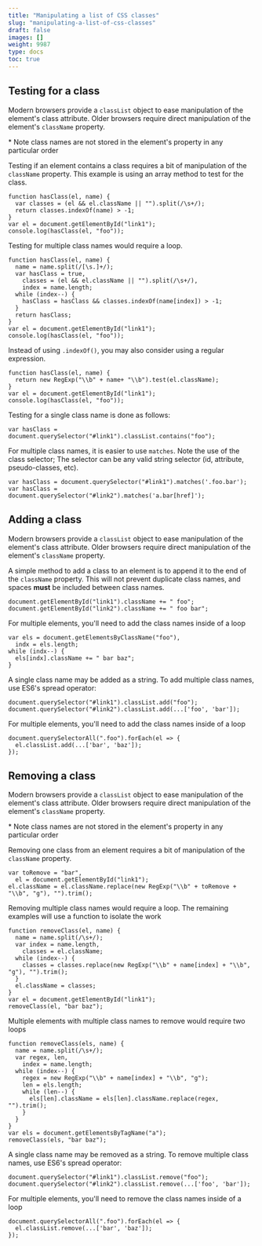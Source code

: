 ```yaml
---
title: "Manipulating a list of CSS classes"
slug: "manipulating-a-list-of-css-classes"
draft: false
images: []
weight: 9987
type: docs
toc: true
---
```


## Testing for a class
Modern browsers provide a `classList` object to ease manipulation of the element's class attribute. Older browsers require direct manipulation of the element's `className` property.

\* Note class names are not stored in the element's property in any particular order

<!-- if version <W3C DOM> [lt 4] -->

Testing if an element contains a class requires a bit of manipulation of the `className` property. This example is using an array method to test for the class.

    function hasClass(el, name) {
      var classes = (el && el.className || "").split(/\s+/);
      return classes.indexOf(name) > -1;
    }
    var el = document.getElementById("link1");
    console.log(hasClass(el, "foo"));

Testing for multiple class names would require a loop.

    function hasClass(el, name) {
      name = name.split(/[\s.]+/);
      var hasClass = true,
        classes = (el && el.className || "").split(/\s+/),
        index = name.length;
      while (index--) {
        hasClass = hasClass && classes.indexOf(name[index]) > -1;
      }
      return hasClass;
    }
    var el = document.getElementById("link1");
    console.log(hasClass(el, "foo"));

Instead of using `.indexOf()`, you may also consider using a regular expression.

    function hasClass(el, name) {
      return new RegExp("\\b" + name+ "\\b").test(el.className);
    }
    var el = document.getElementById("link1");
    console.log(hasClass(el, "foo"));

<!-- end version if -->
<!-- if version <W3C DOM> [gte 4] -->

Testing for a single class name is done as follows:

    var hasClass = document.querySelector("#link1").classList.contains("foo");

For multiple class names, it is easier to use `matches`. Note the use of the class selector; The selector can be any valid string selector (id, attribute, pseudo-classes, etc).

    var hasClass = document.querySelector("#link1").matches('.foo.bar');
    var hasClass = document.querySelector("#link2").matches('a.bar[href]');

<!-- end version if -->



## Adding a class
Modern browsers provide a `classList` object to ease manipulation of the element's class attribute. Older browsers require direct manipulation of the element's `className` property.

<!-- if version <W3C DOM> [lt 4] -->

A simple method to add a class to an element is to append it to the end of the `className` property. This will not prevent duplicate class names, and spaces **must** be included between class names.

    document.getElementById("link1").className += " foo";
    document.getElementById("link2").className += " foo bar";

For multiple elements, you'll need to add the class names inside of a loop

    var els = document.getElementsByClassName("foo"),
      indx = els.length;
    while (indx--) {
      els[indx].className += " bar baz";
    }

<!-- end version if -->
<!-- if version <W3C DOM> [gte 4] -->

A single class name may be added as a string. To add multiple class names, use ES6's spread operator:

    document.querySelector("#link1").classList.add("foo");
    document.querySelector("#link2").classList.add(...['foo', 'bar']);

For multiple elements, you'll need to add the class names inside of a loop

    document.querySelectorAll(".foo").forEach(el => {
      el.classList.add(...['bar', 'baz']);
    });

<!-- end version if -->



## Removing a class
Modern browsers provide a `classList` object to ease manipulation of the element's class attribute. Older browsers require direct manipulation of the element's `className` property.

\* Note class names are not stored in the element's property in any particular order

<!-- if version <W3C DOM> [lt 4] -->

Removing one class from an element requires a bit of manipulation of the `className` property.

    var toRemove = "bar",
      el = document.getElementById("link1");
    el.className = el.className.replace(new RegExp("\\b" + toRemove + "\\b", "g"), "").trim();

Removing multiple class names would require a loop. The remaining examples will use a function to isolate the work

    function removeClass(el, name) {
      name = name.split(/\s+/);
      var index = name.length,
        classes = el.className;
      while (index--) {
        classes = classes.replace(new RegExp("\\b" + name[index] + "\\b", "g"), "").trim();
      }
      el.className = classes;
    }
    var el = document.getElementById("link1");
    removeClass(el, "bar baz");

Multiple elements with multiple class names to remove would require two loops

    function removeClass(els, name) {
      name = name.split(/\s+/);
      var regex, len,
        index = name.length;
      while (index--) {
        regex = new RegExp("\\b" + name[index] + "\\b", "g");
        len = els.length;
        while (len--) {
          els[len].className = els[len].className.replace(regex, "").trim();
        }
      }
    }
    var els = document.getElementsByTagName("a");
    removeClass(els, "bar baz");

<!-- end version if -->
<!-- if version <W3C DOM> [gte 4] -->

A single class name may be removed as a string. To remove multiple class names, use ES6's spread operator:

    document.querySelector("#link1").classList.remove("foo");
    document.querySelector("#link2").classList.remove(...['foo', 'bar']);

For multiple elements, you'll need to remove the class names inside of a loop

    document.querySelectorAll(".foo").forEach(el => {
      el.classList.remove(...['bar', 'baz']);
    });

<!-- end version if -->


